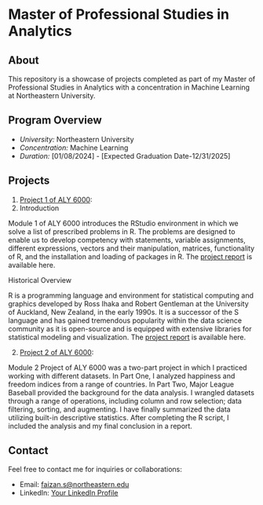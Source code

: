 # Master of Professional Studies in Analytics

## About
This repository is a showcase of projects completed as part of my Master of Professional Studies in Analytics with a concentration in Machine Learning at Northeastern University.

## Program Overview
- *University:* Northeastern University
- *Concentration:* Machine Learning
- *Duration:* [01/08/2024] - [Expected Graduation Date-12/31/2025]

## Projects
1. [Project 1 of ALY 6000](Faizan_Project1_Script.R.R):
2. Introduction

Module 1 of ALY 6000 introduces the RStudio environment in which we solve a list of prescribed problems in R. The problems are designed to 
enable us to develop competency with statements, variable assignments, different expressions, vectors and their manipulation, matrices, 
functionality of R, and the installation and loading of packages in R.
The [project report](Faizan_Project1_Report.pdf.pdf) is available here.

Historical Overview 

R is a programming language and environment for statistical computing 
and graphics developed by Ross Ihaka and Robert Gentleman at the 
University of Auckland, New Zealand, in the early 1990s. It is a 
successor of the S language and has gained tremendous popularity within the data science community as it is open-source and is equipped with
extensive libraries for statistical modeling and visualization.
The [project report](Faizan_Project2_Report.pdf) is available here.

2. [Project 2 of ALY 6000](Faizan_Project2.0.R): 

Module 2 Project of ALY 6000 was a two-part project in which I practiced working with different datasets. In Part One, I analyzed happiness and freedom indices from a range of countries. In Part Two, Major League Baseball provided the background for the data analysis.  I wrangled datasets through a range of operations, including column and row selection; data filtering, sorting, and augmenting. I have finally summarized the data utilizing built-in descriptive statistics. After completing the R script, I included the analysis and my final conclusion in a report.

## Contact
Feel free to contact me for inquiries or collaborations:
- Email: faizan.s@northeastern.edu
- LinkedIn: [Your LinkedIn Profile](link-to-linkedin)

